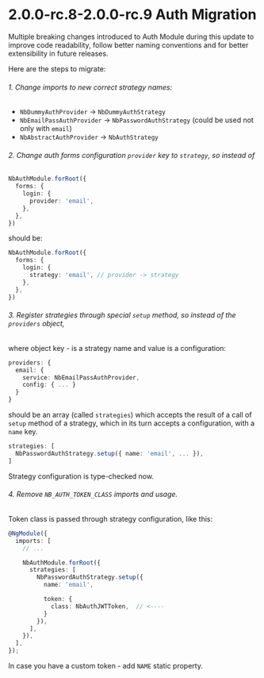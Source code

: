 # 2.0.0-rc.8-2.0.0-rc.9 Auth Migration

Multiple breaking changes introduced to Auth Module during this update to improve code readability, 
follow better naming conventions and for better extensibility in future releases.

Here are the steps to migrate:

###### 1. Change imports to new correct strategy names:

- `NbDummyAuthProvider` -> `NbDummyAuthStrategy`
- `NbEmailPassAuthProvider` -> `NbPasswordAuthStrategy` (could be used not only with `email`)
- `NbAbstractAuthProvider` -> `NbAuthStrategy`


###### 2. Change auth forms configuration `provider` key to `strategy`, so instead of 

```ts
NbAuthModule.forRoot({
  forms: {
    login: {
      provider: 'email',
    },
  },
})
```

should be:
```ts
NbAuthModule.forRoot({
  forms: {
    login: {
      strategy: 'email', // provider -> strategy
    },
  },
})
```

###### 3. Register strategies through special `setup` method, so instead of the `providers` object, 
where object key - is a strategy name and value is a configuration:  

```ts
providers: {
  email: {
    service: NbEmailPassAuthProvider,
    config: { ... }
  }
}
```

should be an array (called `strategies`) which accepts the result of a call of `setup` method of a strategy,
which in its turn accepts a configuration, with a `name` key.

```ts
strategies: [
  NbPasswordAuthStrategy.setup({ name: 'email', ... }),
]
```

Strategy configuration is type-checked now.

###### 4. Remove `NB_AUTH_TOKEN_CLASS` imports and usage.
Token class is passed through strategy configuration, like this:

```ts
@NgModule({
  imports: [
    // ...

    NbAuthModule.forRoot({
      strategies: [
        NbPasswordAuthStrategy.setup({
          name: 'email',

          token: {
            class: NbAuthJWTToken,  // <----
          }
        }),
      ],
    }),
  ],
});
```

In case you have a custom token - add `NAME` static property.
